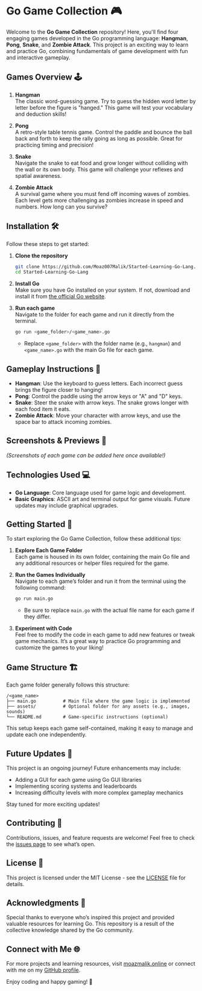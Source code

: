 
# Go Game Collection 🎮

Welcome to the **Go Game Collection** repository! Here, you'll find four engaging games developed in the Go programming language: **Hangman**, **Pong**, **Snake**, and **Zombie Attack**. This project is an exciting way to learn and practice Go, combining fundamentals of game development with fun and interactive gameplay.

## Games Overview 🕹️

1. **Hangman**  
   The classic word-guessing game. Try to guess the hidden word letter by letter before the figure is "hanged." This game will test your vocabulary and deduction skills!

2. **Pong**  
   A retro-style table tennis game. Control the paddle and bounce the ball back and forth to keep the rally going as long as possible. Great for practicing timing and precision!

3. **Snake**  
   Navigate the snake to eat food and grow longer without colliding with the wall or its own body. This game will challenge your reflexes and spatial awareness.

4. **Zombie Attack**  
   A survival game where you must fend off incoming waves of zombies. Each level gets more challenging as zombies increase in speed and numbers. How long can you survive?

## Installation 🛠️

Follow these steps to get started:

1. **Clone the repository**  
   ```bash
   git clone https://github.com/Moaz007Malik/Started-Learning-Go-Lang.git
   cd Started-Learning-Go-Lang
   ```

2. **Install Go**  
   Make sure you have Go installed on your system. If not, download and install it from [the official Go website](https://golang.org/dl/).

3. **Run each game**  
   Navigate to the folder for each game and run it directly from the terminal.  
   ```bash
   go run <game_folder>/<game_name>.go
   ```
   - Replace `<game_folder>` with the folder name (e.g., `hangman`) and `<game_name>.go` with the main Go file for each game.

## Gameplay Instructions 📜

- **Hangman**: Use the keyboard to guess letters. Each incorrect guess brings the figure closer to hanging!
- **Pong**: Control the paddle using the arrow keys or "A" and "D" keys.
- **Snake**: Steer the snake with arrow keys. The snake grows longer with each food item it eats.
- **Zombie Attack**: Move your character with arrow keys, and use the space bar to attack incoming zombies.

## Screenshots & Previews 📸

_(Screenshots of each game can be added here once available!)_

## Technologies Used 💻

- **Go Language**: Core language used for game logic and development.
- **Basic Graphics**: ASCII art and terminal output for game visuals. Future updates may include graphical upgrades.

## Getting Started 🚀

To start exploring the Go Game Collection, follow these additional tips:

1. **Explore Each Game Folder**  
   Each game is housed in its own folder, containing the main Go file and any additional resources or helper files required for the game.

2. **Run the Games Individually**  
   Navigate to each game’s folder and run it from the terminal using the following command:
   ```bash
   go run main.go
   ```
   - Be sure to replace `main.go` with the actual file name for each game if they differ.

3. **Experiment with Code**  
   Feel free to modify the code in each game to add new features or tweak game mechanics. It’s a great way to practice Go programming and customize the games to your liking!

## Game Structure 🏗️

Each game folder generally follows this structure:

```
/<game_name>
├── main.go          # Main file where the game logic is implemented
├── assets/          # Optional folder for any assets (e.g., images, sounds)
└── README.md        # Game-specific instructions (optional)
```

This setup keeps each game self-contained, making it easy to manage and update each one independently.

## Future Updates 🚀

This project is an ongoing journey! Future enhancements may include:
- Adding a GUI for each game using Go GUI libraries
- Implementing scoring systems and leaderboards
- Increasing difficulty levels with more complex gameplay mechanics

Stay tuned for more exciting updates!

## Contributing 🤝

Contributions, issues, and feature requests are welcome! Feel free to check the [issues page](https://github.com/Moaz007Malik/Started-Learning-Go-Lang/issues) to see what’s open.

## License 📜

This project is licensed under the MIT License - see the [LICENSE](LICENSE) file for details.

## Acknowledgments 🙏

Special thanks to everyone who’s inspired this project and provided valuable resources for learning Go. This repository is a result of the collective knowledge shared by the Go community.

## Connect with Me 🌐

For more projects and learning resources, visit [moazmalik.online](https://www.moazmalik.online) or connect with me on my [GitHub profile](https://github.com/Moaz007Malik).

Enjoy coding and happy gaming! 🎉
